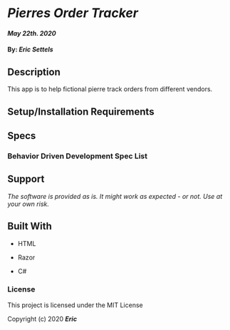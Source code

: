 # _Pierres Order Tracker_

#### _May 22th. 2020_

#### By: _**Eric Settels**_

## Description

This app is to help fictional pierre track orders from different vendors.

## Setup/Installation Requirements

## Specs

### Behavior Driven Development Spec List

## Support

_The software is provided as is. It might work as expected - or not. Use at your own risk._

## Built With

- HTML

- Razor
- C#

### License

This project is licensed under the MIT License

Copyright (c) 2020 **_Eric_**

